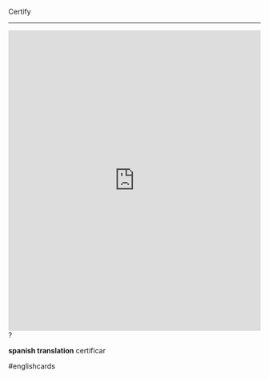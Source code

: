Certify
___
<iframe src="https://youglish.com/pronounce/Certify/english" style="width:100%; height:600px;" frameborder="0"></iframe>
?

**spanish translation**
certificar

#englishcards